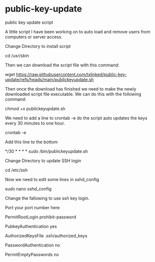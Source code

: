 # public-key-update
public key update script

A little script I have been working on to auto load and remove users from computers or server access.

Change Directory to install script 

cd /usr/sbin

Then we can download the script file with this command:

wget https://raw.githubusercontent.com/txlinked/public-key-update/refs/heads/main/publickeyupdate.sh

Then once the download has finished we need to make the newly downloaded script file executable. We can do this with the following command:

chmod +x publickeyupdate.sh

We need to add a line to crontab -e do the script auto updates the keys every 30 minutes to one hour.

crontab -e

Add this line to the bottom

*/30 * * * * sudo /bin/publickeyupdate.sh

Change Directory to update SSH login

cd /etc/ssh

Now we need to edit some lines in sshd_config

sudo nano sshd_config

Change the fallowing to use ssh key login. 

Port your port number here

PermitRootLogin prohibit-password

PubkeyAuthentication yes

AuthorizedKeysFile	.ssh/authorized_keys 

PasswordAuthentication no

PermitEmptyPasswords no
